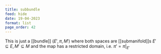 ```yaml
---
title: subbundle
feed: hide
date: 19-04-2023
format: list
page_order: 42
---
```



This is just a [[bundle]] $(E', \pi, M')$ where both spaces are [[submanifold]]s $E'\subseteq E, M'\subseteq M$ and the map has a restricted domain, i.e. $\pi' = \pi|_{E'}$
